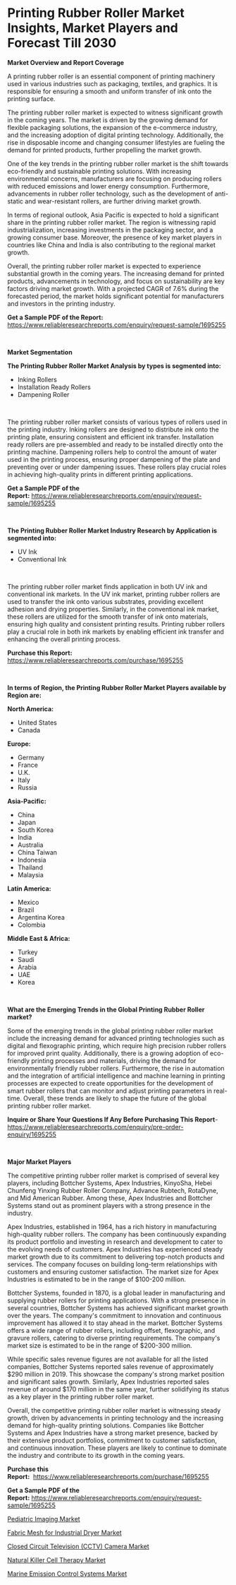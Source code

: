 <p><h1>Printing Rubber Roller Market Insights, Market Players and Forecast Till 2030</h1></p><p><strong>Market Overview and Report Coverage</strong></p>
<p><p>A printing rubber roller is an essential component of printing machinery used in various industries such as packaging, textiles, and graphics. It is responsible for ensuring a smooth and uniform transfer of ink onto the printing surface.</p><p>The printing rubber roller market is expected to witness significant growth in the coming years. The market is driven by the growing demand for flexible packaging solutions, the expansion of the e-commerce industry, and the increasing adoption of digital printing technology. Additionally, the rise in disposable income and changing consumer lifestyles are fueling the demand for printed products, further propelling the market growth.</p><p>One of the key trends in the printing rubber roller market is the shift towards eco-friendly and sustainable printing solutions. With increasing environmental concerns, manufacturers are focusing on producing rollers with reduced emissions and lower energy consumption. Furthermore, advancements in rubber roller technology, such as the development of anti-static and wear-resistant rollers, are further driving market growth.</p><p>In terms of regional outlook, Asia Pacific is expected to hold a significant share in the printing rubber roller market. The region is witnessing rapid industrialization, increasing investments in the packaging sector, and a growing consumer base. Moreover, the presence of key market players in countries like China and India is also contributing to the regional market growth.</p><p>Overall, the printing rubber roller market is expected to experience substantial growth in the coming years. The increasing demand for printed products, advancements in technology, and focus on sustainability are key factors driving market growth. With a projected CAGR of 7.6% during the forecasted period, the market holds significant potential for manufacturers and investors in the printing industry.</p></p>
<p><strong>Get a Sample PDF of the Report:</strong> <a href="https://www.reliableresearchreports.com/enquiry/request-sample/1695255">https://www.reliableresearchreports.com/enquiry/request-sample/1695255</a></p>
<p>&nbsp;</p>
<p><strong>Market Segmentation</strong></p>
<p><strong>The Printing Rubber Roller Market Analysis by types is segmented into:</strong></p>
<p><ul><li>Inking Rollers</li><li>Installation Ready Rollers</li><li>Dampening Roller</li></ul></p>
<p>&nbsp;</p>
<p><p>The printing rubber roller market consists of various types of rollers used in the printing industry. Inking rollers are designed to distribute ink onto the printing plate, ensuring consistent and efficient ink transfer. Installation ready rollers are pre-assembled and ready to be installed directly onto the printing machine. Dampening rollers help to control the amount of water used in the printing process, ensuring proper dampening of the plate and preventing over or under dampening issues. These rollers play crucial roles in achieving high-quality prints in different printing applications.</p></p>
<p><strong>Get a Sample PDF of the Report:</strong>&nbsp;<a href="https://www.reliableresearchreports.com/enquiry/request-sample/1695255">https://www.reliableresearchreports.com/enquiry/request-sample/1695255</a></p>
<p>&nbsp;</p>
<p><strong>The Printing Rubber Roller Market Industry Research by Application is segmented into:</strong></p>
<p><ul><li>UV Ink</li><li>Conventional Ink</li></ul></p>
<p>&nbsp;</p>
<p><p>The printing rubber roller market finds application in both UV ink and conventional ink markets. In the UV ink market, printing rubber rollers are used to transfer the ink onto various substrates, providing excellent adhesion and drying properties. Similarly, in the conventional ink market, these rollers are utilized for the smooth transfer of ink onto materials, ensuring high quality and consistent printing results. Printing rubber rollers play a crucial role in both ink markets by enabling efficient ink transfer and enhancing the overall printing process.</p></p>
<p><strong>Purchase this Report:</strong>&nbsp; <a href="https://www.reliableresearchreports.com/purchase/1695255">https://www.reliableresearchreports.com/purchase/1695255</a></p>
<p>&nbsp;</p>
<p><strong>In terms of Region, the Printing Rubber Roller Market Players available by Region are:</strong></p>
<p>
    <p> <strong> North America: </strong>
        <ul>
            <li>United States</li>
            <li>Canada</li>
        </ul>
        </p> 
    <p> <strong> Europe: </strong>
        <ul>
            <li>Germany</li>
            <li>France</li>
            <li>U.K.</li>
            <li>Italy</li>
            <li>Russia</li>
        </ul>
        </p> 
    <p> <strong> Asia-Pacific: </strong>
        <ul>
            <li>China</li>
            <li>Japan</li>
            <li>South Korea</li>
            <li>India</li>
            <li>Australia</li>
            <li>China Taiwan</li>
            <li>Indonesia</li>
            <li>Thailand</li>
            <li>Malaysia</li>
        </ul>
        </p> 
    <p> <strong> Latin America: </strong>
        <ul>
            <li>Mexico</li>
            <li>Brazil</li>
            <li>Argentina Korea</li>
            <li>Colombia</li>
        </ul>
        </p> 
    <p> <strong> Middle East & Africa: </strong>
        <ul>
            <li>Turkey</li>
            <li>Saudi</li>
            <li>Arabia</li>
            <li>UAE</li>
            <li>Korea</li>
        </ul>
    </p>
    </p>
<p>&nbsp;</p>
<p><strong>What are the Emerging Trends in the Global Printing Rubber Roller market?</strong></p>
<p><p>Some of the emerging trends in the global printing rubber roller market include the increasing demand for advanced printing technologies such as digital and flexographic printing, which require high precision rubber rollers for improved print quality. Additionally, there is a growing adoption of eco-friendly printing processes and materials, driving the demand for environmentally friendly rubber rollers. Furthermore, the rise in automation and the integration of artificial intelligence and machine learning in printing processes are expected to create opportunities for the development of smart rubber rollers that can monitor and adjust printing parameters in real-time. Overall, these trends are likely to shape the future of the global printing rubber roller market.</p></p>
<p><strong>Inquire or Share Your Questions If Any Before Purchasing This Report</strong>- <a href="https://www.reliableresearchreports.com/enquiry/pre-order-enquiry/1695255">https://www.reliableresearchreports.com/enquiry/pre-order-enquiry/1695255</a></p>
<p>&nbsp;</p>
<p><strong>Major Market Players</strong></p>
<p><p>The competitive printing rubber roller market is comprised of several key players, including Bottcher Systems, Apex Industries, KinyoSha, Hebei Chunfeng Yinxing Rubber Roller Company, Advance Rubtech, RotaDyne, and Mid American Rubber. Among these, Apex Industries and Bottcher Systems stand out as prominent players with a strong presence in the industry.</p><p>Apex Industries, established in 1964, has a rich history in manufacturing high-quality rubber rollers. The company has been continuously expanding its product portfolio and investing in research and development to cater to the evolving needs of customers. Apex Industries has experienced steady market growth due to its commitment to delivering top-notch products and services. The company focuses on building long-term relationships with customers and ensuring customer satisfaction. The market size for Apex Industries is estimated to be in the range of $100-200 million.</p><p>Bottcher Systems, founded in 1870, is a global leader in manufacturing and supplying rubber rollers for printing applications. With a strong presence in several countries, Bottcher Systems has achieved significant market growth over the years. The company's commitment to innovation and continuous improvement has allowed it to stay ahead in the market. Bottcher Systems offers a wide range of rubber rollers, including offset, flexographic, and gravure rollers, catering to diverse printing requirements. The company's market size is estimated to be in the range of $200-300 million.</p><p>While specific sales revenue figures are not available for all the listed companies, Bottcher Systems reported sales revenue of approximately $290 million in 2019. This showcase the company's strong market position and significant sales growth. Similarly, Apex Industries reported sales revenue of around $170 million in the same year, further solidifying its status as a key player in the printing rubber roller market.</p><p>Overall, the competitive printing rubber roller market is witnessing steady growth, driven by advancements in printing technology and the increasing demand for high-quality printing solutions. Companies like Bottcher Systems and Apex Industries have a strong market presence, backed by their extensive product portfolios, commitment to customer satisfaction, and continuous innovation. These players are likely to continue to dominate the industry and contribute to its growth in the coming years.</p></p>
<p><strong>Purchase this Report:</strong>&nbsp;&nbsp;<a href="https://www.reliableresearchreports.com/purchase/1695255">https://www.reliableresearchreports.com/purchase/1695255</a></p>
<p></p>
<p><strong>Get a Sample PDF of the Report:</strong>&nbsp;<a href="https://www.reliableresearchreports.com/enquiry/request-sample/1695255">https://www.reliableresearchreports.com/enquiry/request-sample/1695255</a></p>
<p><p><a href="https://www.linkedin.com/pulse/decoding-pediatric-imaging-market-deep-dive-latest-trends-segmentation-zq3ne/">Pediatric Imaging Market</a></p><p><a href="https://medium.com/@soledadroob625/fabric-mesh-for-industrial-dryer-market-insights-into-market-cagr-market-trends-and-growth-5f00d6de8c4e">Fabric Mesh for Industrial Dryer Market</a></p><p><a href="https://github.com/santosh758595/Market-Research-Report-List-1/blob/main/closed-circuit-television-cctv-camera-market.md">Closed Circuit Television (CCTV) Camera Market</a></p><p><a href="https://www.linkedin.com/pulse/natural-killer-cell-therapy-market-size-2023-2030-global-industrial-1aaue/">Natural Killer Cell Therapy Market</a></p><p><a href="https://medium.com/@darrensipes2023/marine-emission-control-systems-market-analysis-its-cagr-market-segmentation-and-global-industry-332d163c52f9">Marine Emission Control Systems Market</a></p></p>